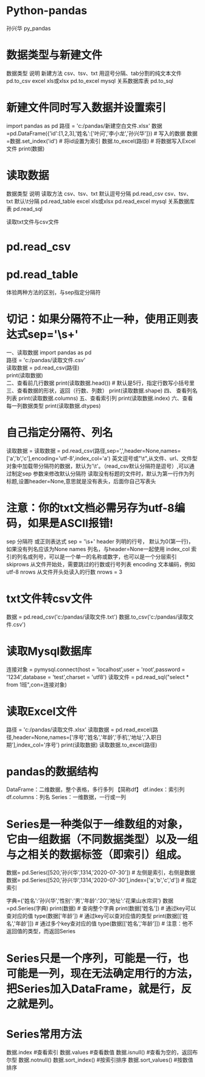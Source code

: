 # Python-pandas
孙兴华 py_pandas

# 数据类型与新建文件
数据类型	             说明	                        新建方法
csv、tsv、txt	  用逗号分隔、tab分割的纯文本文件 	   pd.to_csv
excel	                  xls或xlsx	                  pd.to_excel
mysql	               关系数据库表	                   pd.to_sql


# 新建文件同时写入数据并设置索引
import pandas as pd
路径 = 'c:/pandas/新建空白文件.xlsx'
数据=pd.DataFrame({'id':[1,2,3],'姓名':['叶问','李小龙','孙兴华']}) # 写入的数据
数据=数据.set_index('id')  # 将id设置为索引
数据.to_excel(路径)    # 将数据写入Excel文件
print(数据)

# 读取数据
数据类型	        说明	              读取方法
csv、tsv、txt   	默认逗号分隔	      pd.read_csv
csv、tsv、txt	    默认\t分隔	        pd.read_table
excel	            xls或xlsx	          pd.read_excel
mysql	            关系数据库表	        pd.read_sql

读取txt文件与csv文件
# pd.read_csv
# pd.read_table
体验两种方法的区别，与sep指定分隔符
# 切记：如果分隔符不止一种，使用正则表达式sep='\s+'
一、读取数据
import pandas as pd           
路径 = 'c:/pandas/读取文件.csv'     
读取数据 = pd.read_csv(路径)        
print(读取数据)        
二、查看前几行数据
print(读取数据.head())     # 默认是5行，指定行数写小括号里
三、查看数据的形状，返回（行数、列数）
print(读取数据.shape)
四、 查看列名列表
print(读取数据.columns)
五、查看索引列
print(读取数据.index)
六、查看每一列数据类型
print(读取数据.dtypes)

# 自己指定分隔符、列名
读取数据 = 读取数据 = pd.read_csv(路径,sep=',',header=None,names=['a','b','c'],encoding='utf-8',index_col='a')
英文逗号或"\t",从文件、url、文件型对象中加载带分隔符的数据，默认为'\t'。（read_csv默认分隔符是逗号）,可以通过制定sep 参数来修改默认分隔符
读取没有标题的文件时，默认为第一行作为列标题,设置header=None,意思就是没有表头，后面你自己写表头
# 注意：你的txt文档必需另存为utf-8编码，如果是ASCII报错!
sep 分隔符 或正则表达式 sep = '\s+'
header 列明的行号， 默认为0(第一行)，如果没有列名应该为None
names 列名，与header=None一起使用
index_col  索引的列名或列号，可以是一个单一的名称或数字，也可以是一个分层索引
skiprows  从文件开始处，需要跳过的行数或行号列表
encoding  文本编码，例如 utf-8
nrows  从文件开头处读入的行数  nrows = 3

# txt文件转csv文件
数据 = pd.read_csv('c:/pandas/读取文件.txt')
数据.to_csv('c:/pandas/读取文件.csv')

# 读取Mysql数据库
连接对象 = pymysql.connect(host = 'localhost',user = 'root',password = '1234',database = 'test',charset = 'utf8')
读取文件 = pd.read_sql("select * from 1班",con=连接对象)

# 读取Excel文件
路径 = 'c:/pandas/读取文件.xlsx'
读取数据 = pd.read_excel(路径,header=None,names=['序号','姓名','年龄','手机','地址','入职日期'],index_col='序号')
print(读取数据)
读取数据.to_excel(路径)

# pandas的数据结构
DataFrame：二维数据，整个表格，多行多列   【简称df】
df.index：索引列
df.columns：列名
Series：一维数据，一行或一列

# Series是一种类似于一维数组的对象，它由一组数据（不同数据类型）以及一组与之相关的数据标签（即索引）组成。

数据= pd.Series([520,'孙兴华',1314,'2020-07-30'])  # 左侧是索引，右侧是数据
数据= pd.Series([520,'孙兴华',1314,'2020-07-30'],index=['a','b','c','d'])  # 指定索引

字典={'姓名':'孙兴华','性别':'男','年龄':'20','地址':'花果山水帘洞'}
数据=pd.Series(字典)
print(数据)  # 查询整个字典
print(数据['姓名']) # 通过key可以查对应的值
type(数据['年龄'])  # 通过key可以查对应值的类型
print(数据[['姓名','年龄']])  # 通过多个key查对应的值
type(数据[['姓名','年龄']])   # 注意：他不返回值的类型，而返回Series

# Series只是一个序列，可能是一行，也可能是一列，现在无法确定用行的方法，把Series加入DataFrame，就是行，反之就是列。

# Series常用方法
数据.index #查看索引
数据.values #查看数值
数据.isnull() #查看为空的，返回布尔型
数据.notnull() 
数据.sort_index() #按索引排序
数据.sort_values() #按数值排序








